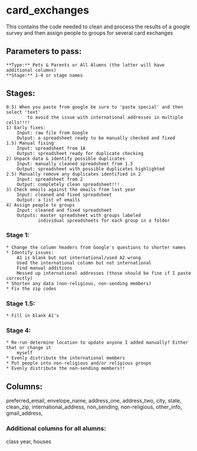 # card_exchanges
This contains the code needed to clean and process the results of a google survey and then assign people to groups for several card exchanges

## Parameters to pass:
 	**Type:** Pets & Parents or All Alumns (the latter will have additional columns)
	**Stage:** 1-4 or stage names

## Stages:
	0.5) When you paste from google be sure to 'paste special' and then select 'text' 
			to avoid the issue with international addresses in multiple cells!!!!
	1) Early fixes:
		Input: raw file from Google
		Output: a spreadsheet ready to be manually checked and fixed 
	1.5) Manual fixing
		Input: spreadsheet from 1A
		Output: spreadsheet ready for duplicate checking
	2) Unpack data & identify possible duplicates
		Input: manually cleaned spreadsheet from 1.5
		Output: spreadsheet with possible duplicates highlighted
	2.5) Manually remove any duplicates identified in 2
		Input: spreadsheet from 2
		Output: completely clean spreadsheet!!!
	3) Check emails against the emails from last year
		Input: cleaned and fixed spreadsheet
		Output: a list of emails 
	4) Assign people to groups
		Input: cleaned and fixed spreadsheet
		Outputs: master spreadsheet with groups labeled
				individual spreadsheets for each group in a folder

### Stage 1:
 	* Change the column headers from Google's questions to shorter names
	* Identify issues:
		A1 is blank but not international/used A2 wrong
		Used the international column but not international
		Find manual additions
		Messed up international addresses (those should be fine if I paste correctly)
	* Shorten any data (non-religious, non-sending members)
 	* Fix the zip codes

### Stage 1.5:
 	* Fill in blank A1's

### Stage 4:
 	* Re-run determine location to update anyone I added manually? Either that or change it 
		myself
	* Evenly distribute the international members
	* Put people into non-religious and/or religious groups
	* Evenly distribute the non-sending members!!

## Columns: 
preferred_email, envelope_name, address_one, address_two, city, state, clean_zip, international_address, non_sending, non-religious, other_info, gmail_address,
### Additional columns for all alumns: 
class year, houses	







